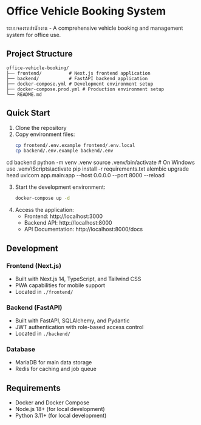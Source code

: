 # Office Vehicle Booking System

ระบบจองรถสำนักงาน - A comprehensive vehicle booking and management system for office use.

## Project Structure

```
office-vehicle-booking/
├── frontend/          # Next.js frontend application
├── backend/           # FastAPI backend application
├── docker-compose.yml # Development environment setup
├── docker-compose.prod.yml # Production environment setup
└── README.md
```

## Quick Start

1. Clone the repository
2. Copy environment files:
   ```bash
   cp frontend/.env.example frontend/.env.local
   cp backend/.env.example backend/.env
   ```
cd backend
python -m venv .venv
source .venv/bin/activate  # On Windows use .venv\Scripts\activate
pip install -r requirements.txt
alembic upgrade head
uvicorn app.main:app --host 0.0.0.0 --port 8000 --reload

3. Start the development environment:
   ```bash
   docker-compose up -d
   ```
4. Access the application:
   - Frontend: http://localhost:3000
   - Backend API: http://localhost:8000
   - API Documentation: http://localhost:8000/docs

## Development

### Frontend (Next.js)
- Built with Next.js 14, TypeScript, and Tailwind CSS
- PWA capabilities for mobile support
- Located in `./frontend/`

### Backend (FastAPI)
- Built with FastAPI, SQLAlchemy, and Pydantic
- JWT authentication with role-based access control
- Located in `./backend/`

### Database
- MariaDB for main data storage
- Redis for caching and job queue

## Requirements

- Docker and Docker Compose
- Node.js 18+ (for local development)
- Python 3.11+ (for local development)